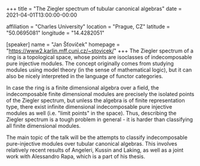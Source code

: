 +++
title = "The Ziegler spectrum of tubular canonical algebras"
date = 2021-04-01T13:00:00-00:00

affiliation = "Charles University"
location = "Prague, CZ"
latitude = "50.0695081"
longitude = "14.4282051"

[speaker]
  name = "Jan Šťovíček"
  homepage = "https://www2.karlin.mff.cuni.cz/~stovicek/"
+++
The Ziegler spectrum of a ring is a topological space, whose points are isoclasses of indecomposable pure injective modules. The concept originally comes from studying modules using model theory (in the sense of mathematical logic), but it can also be nicely interpreted in the language of functor categories.

In case the ring is a finite dimensional algebra over a field, the indecomposable finite dimensional modules are precisely the isolated points of the Ziegler spectrum, but unless the algebra is of finite representation type, there exist infinite dimensional indecomposable pure injective modules as well (i.e. "limit points" in the space). Thus, describing the Ziegler spectrum is a tough problem in general - it is harder than classifying all finite dimensional modules.

The main topic of the talk will be the attempts to classify indecomposable pure-injective modules over tubular canonical algebras. This involves relatively recent results of Angeleri, Kussin and Laking, as well as a joint work with Alessandro Rapa, which is a part of his thesis.
